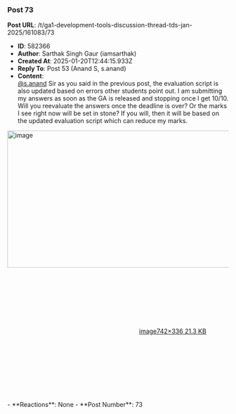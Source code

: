 ### Post 73
**Post URL**: /t/ga1-development-tools-discussion-thread-tds-jan-2025/161083/73
- **ID**: 582366
- **Author**: Sarthak Singh Gaur (iamsarthak)
- **Created At**: 2025-01-20T12:44:15.933Z
- **Reply To**: Post 53 (Anand S, s.anand)
- **Content**:  
  <a class="mention" href="/u/s.anand">@s.anand</a> Sir
as you said in the previous post, the evaluation script is also updated based on errors other students point out.
I am submitting my answers as soon as the GA is released and stopping once I get 10/10.
Will you reevaluate the answers once the deadline is over? Or the marks I see right now will be set in stone?
If you will, then it will be based on the updated evaluation script which can reduce my marks.
<div class="lightbox-wrapper"><a class="lightbox" href="https://europe1.discourse-cdn.com/flex013/uploads/iitm/original/3X/b/1/b14fdd8db7fa7f4f811065f54b5b478db50f61ac.png" data-download-href="/uploads/short-url/pizCDys2CgUXvRmo7nwYnI7aoc4.png?dl=1" title="image" rel="noopener nofollow ugc"><img src="https://europe1.discourse-cdn.com/flex013/uploads/iitm/original/3X/b/1/b14fdd8db7fa7f4f811065f54b5b478db50f61ac.png" alt="image" data-base62-sha1="pizCDys2CgUXvRmo7nwYnI7aoc4" width="690" height="312" data-dominant-color="A0BEAD"><div class="meta"><svg class="fa d-icon d-icon-far-image svg-icon" aria-hidden="true"><use href="#far-image"></use></svg><span class="filename">image</span><span class="informations">742×336 21.3 KB</span><svg class="fa d-icon d-icon-discourse-expand svg-icon" aria-hidden="true"><use href="#discourse-expand"></use></svg></div></a></div>
- **Reactions**: None
- **Post Number**: 73

